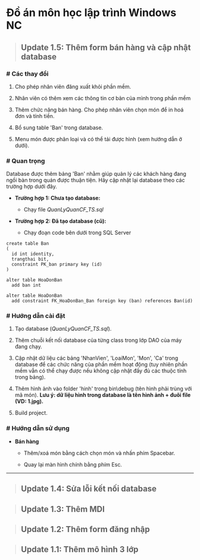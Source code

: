# Đồ án môn học lập trình Windows NC

> ## Update 1.5: Thêm form bán hàng và cập nhật database

### # Các thay đổi

  1.	Cho phép nhân viên đăng xuất khỏi phần mềm.
  
  2.	Nhân viên có thêm xem các thông tin cơ bản của mình trong phần mềm

  3.	Thêm chức năng bán hàng. Cho phép nhân viên chọn món để in hoá đơn và tính tiền.

  4.	Bổ sung table 'Ban' trong database.
  
  5.	Menu món được phân loại và có thể tải được hình (xem hướng dẫn ở dưới).
  
### # Quan trọng

Database được thêm bảng 'Ban' nhằm giúp quản lý các khách hàng đang ngồi bàn trong quán được thuận tiện. Hãy cập nhật lại database theo các trường hợp dưới đây.

- **Trường hợp 1: Chưa tạo database:**

  - Chạy file *QuanLyQuanCF_TS.sql*

- **Trường hợp 2: Đã tạo database (cũ):**

  - Chạy đoạn code bên dưới trong SQL Server

```
create table Ban
(
  id int identity,
  trangthai bit,
  constraint PK_ban primary key (id)
)
 
alter table HoaDonBan
  add ban int
 
alter table HoaDonBan
  add constraint FK_HoaDonBan_Ban foreign key (ban) references Ban(id)
```

### # Hướng dẫn cài đặt

  1.	Tạo database (*QuanLyQuanCF_TS.sql*).

  2.	Thêm chuỗi kết nối database của từng class trong lớp DAO của máy đang chạy.

  3.	Cập nhật dữ liệu các bảng 'NhanVien', 'LoaiMon', 'Mon', 'Ca' trong database để các chức năng của phần mềm hoạt động (tuy nhiên phần mềm vẫn có thể chạy được nếu không cập nhật đầy đủ các thuộc tính trong bảng).

  4.	Thêm hình ảnh vào folder 'hinh' trong bin\debug (tên hình phải trùng với mã món). **Lưu ý: dữ liệu hình trong database là tên hình ảnh + đuôi file (VD: 1.jpg).**
  
  5.	Build project.

### # Hướng dẫn sử dụng

- **Bán hàng**

  - Thêm/xoá món bằng cách chọn món và nhấn phím Spacebar.
  
  - Quay lại màn hình chính bằng phím Esc.

---

> ## Update 1.4: Sửa lỗi kết nối database
	
> ## Update 1.3: Thêm MDI
	
> ## Update 1.2: Thêm form đăng nhập

> ## Update 1.1: Thêm mô hình 3 lớp
